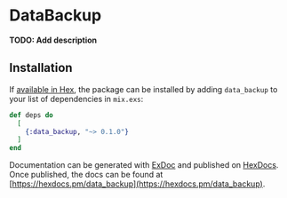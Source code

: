 # DataBackup

**TODO: Add description**

## Installation

If [available in Hex](https://hex.pm/docs/publish), the package can be installed
by adding `data_backup` to your list of dependencies in `mix.exs`:

```elixir
def deps do
  [
    {:data_backup, "~> 0.1.0"}
  ]
end
```

Documentation can be generated with [ExDoc](https://github.com/elixir-lang/ex_doc)
and published on [HexDocs](https://hexdocs.pm). Once published, the docs can
be found at [https://hexdocs.pm/data_backup](https://hexdocs.pm/data_backup).

